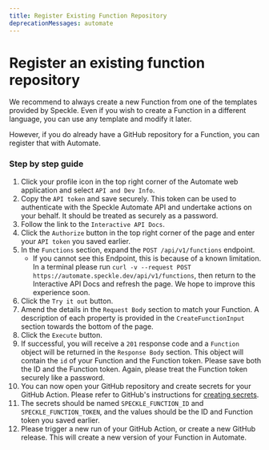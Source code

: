 ```yaml
---
title: Register Existing Function Repository
deprecationMessages: automate
---
```


<Banner />

# Register an existing function repository

We recommend to always create a new Function from one of the templates provided by Speckle. Even if you wish to create a Function in a different language, you can use any template and modify it later.

However, if you do already have a GitHub repository for a Function, you can register that with Automate.

### Step by step guide

1. Click your profile icon in the top right corner of the Automate web application and select `API and Dev Info`.
1. Copy the `API token` and save securely. This token can be used to authenticate with the Speckle Automate API and undertake actions on your behalf. It should be treated as securely as a password.
1. Follow the link to the `Interactive API Docs`.
1. Click the `Authorize` button in the top right corner of the page and enter your `API token` you saved earlier.
1. In the `Functions` section, expand the `POST /api/v1/functions` endpoint.
    - If you cannot see this Endpoint, this is because of a known limitation. In a terminal please run `curl -v --request POST https://automate.speckle.dev/api/v1/functions`, then return to the Interactive API Docs and refresh the page. We hope to improve this experience soon.
1. Click the `Try it out` button.
1. Amend the details in the `Request Body` section to match your Function. A description of each property is provided in the `CreateFunctionInput` section towards the bottom of the page.
1. Click the `Execute` button.
1. If successful, you will receive a `201` response code and a `Function` object will be returned in the `Response Body` section. This object will contain the `id` of your Function and the Function token. Please save both the ID and the Function token. Again, please treat the Function token securely like a password.
1. You can now open your GitHub repository and create secrets for your GitHub Action. Please refer to GitHub's instructions for [creating secrets](https://docs.github.com/en/actions/security-guides/using-secrets-in-github-actions#creating-secrets-for-a-repository).
1. The secrets should be named `SPECKLE_FUNCTION_ID` and `SPECKLE_FUNCTION_TOKEN`, and the values should be the ID and Function token you saved earlier.
1. Please trigger a new run of your GitHub Action, or create a new GitHub release. This will create a new version of your Function in Automate.
